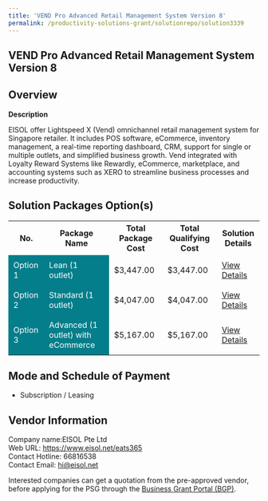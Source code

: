 ```yaml
---
title: 'VEND Pro Advanced Retail Management System Version 8'
permalink: /productivity-solutions-grant/solutionrepo/solution3339
---
```


## VEND Pro Advanced Retail Management System Version 8

## Overview

**Description**

EISOL offer Lightspeed X (Vend) omnichannel retail management system for Singapore retailer. It includes POS software, eCommerce, inventory management, a real-time reporting dashboard, CRM, support for single or multiple outlets, and simplified business growth. Vend integrated with Loyalty Reward Systems like Rewardly, eCommerce, marketplace, and accounting systems such as XERO to streamline business processes and increase productivity.

## Solution Packages Option(s)

<table>
<tr>
<th><b>No.</b></th>
<th><b>Package Name</b></th>
<th><b>Total Package Cost</b></th>
<th><b>Total Qualifying Cost</b></th>
<th><b>Solution Details</b></th>
</tr>
<tr>
<td style='padding: 10px; background-color: #037E8A; color: #FFFFFF;'>Option 1</td>
<td style='padding: 10px; background-color: #037E8A; color: #FFFFFF;'>Lean (1 outlet)</td>
<td style='padding: 10px;'>$3,447.00</td>
<td style='padding: 10px;'>$3,447.00</td>
<td style='padding: 10px;'><a href='/images/psg/Eisol_Desensitised_Annex_3_Part_1.pdf' target='_blank'>View Details</a></td>
</tr>
<tr>
<td style='padding: 10px; background-color: #037E8A; color: #FFFFFF;'>Option 2</td>
<td style='padding: 10px; background-color: #037E8A; color: #FFFFFF;'>Standard (1 outlet)</td>
<td style='padding: 10px;'>$4,047.00</td>
<td style='padding: 10px;'>$4,047.00</td>
<td style='padding: 10px;'><a href='/images/psg/Eisol_Desensitised_Annex_3_Part_2.pdf' target='_blank'>View Details</a></td>
</tr>
<tr>
<td style='padding: 10px; background-color: #037E8A; color: #FFFFFF;'>Option 3</td>
<td style='padding: 10px; background-color: #037E8A; color: #FFFFFF;'>Advanced (1 outlet) with eCommerce</td>
<td style='padding: 10px;'>$5,167.00</td>
<td style='padding: 10px;'>$5,167.00</td>
<td style='padding: 10px;'><a href='/images/psg/Eisol_Desensitised_Annex_3_Part_3.pdf' target='_blank'>View Details</a></td>
</tr>
</table>

## Mode and Schedule of Payment

 - Subscription / Leasing

## Vendor Information

 Company name:EISOL Pte Ltd<br>Web URL: https://www.eisol.net/eats365 <br>Contact Hotline: 66816538 <br>Contact Email: hi@eisol.net 

Interested companies can get a quotation from the pre-approved vendor, before applying for the PSG through the <a href='https://www.businessgrants.gov.sg/' target='_blank' rel='noopener'>Business Grant Portal (BGP)</a>.

<script src="/jquery/resize-tables.js"></script>
